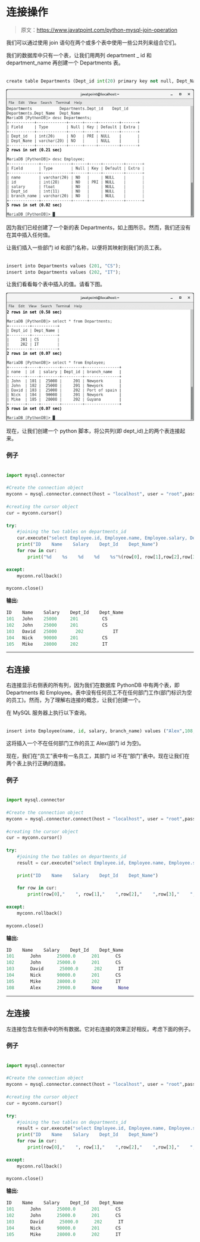 # 连接操作

> 原文：<https://www.javatpoint.com/python-mysql-join-operation>

我们可以通过使用 join 语句在两个或多个表中使用一些公共列来组合它们。

我们的数据库中只有一个表，让我们用两列 department _ id 和 department_name 再创建一个 Departments 表。

```py

create table Departments (Dept_id int(20) primary key not null, Dept_Name varchar(20) not null);

```

![Join Operation](img/5f85a3be9e4f39b417a671195807d75d.png)

因为我们已经创建了一个新的表 Departments，如上图所示。然而，我们还没有在其中插入任何值。

让我们插入一些部门 id 和部门名称，以便将其映射到我们的员工表。

```py

insert into Departments values (201, "CS");
insert into Departments values (202, "IT");

```

让我们看看每个表中插入的值。请看下图。

![Join Operation](img/ae533e74525b952342ab1660ca5c6af1.png)

现在，让我们创建一个 python 脚本，将公共列(即 dept_id)上的两个表连接起来。

### 例子

```py

import mysql.connector

#Create the connection object 
myconn = mysql.connector.connect(host = "localhost", user = "root",passwd = "google",database = "PythonDB")

#creating the cursor object
cur = myconn.cursor()

try:
    #joining the two tables on departments_id
    cur.execute("select Employee.id, Employee.name, Employee.salary, Departments.Dept_id, Departments.Dept_Name from Departments join Employee on Departments.Dept_id = Employee.Dept_id")
    print("ID    Name    Salary    Dept_Id    Dept_Name")
    for row in cur:
        print("%d    %s    %d    %d    %s"%(row[0], row[1],row[2],row[3],row[4]))

except:
    myconn.rollback()

myconn.close()

```

**输出:**

```py
ID    Name    Salary    Dept_Id    Dept_Name
101   John    25000    	201    		CS
102   John    25000    	201    		CS
103   David   25000       202    		IT
104   Nick    90000   	201    		CS
105   Mike    28000   	202   		IT

```

* * *

## 右连接

右连接显示右侧表的所有列，因为我们在数据库 PythonDB 中有两个表，即 Departments 和 Employee。表中没有任何员工不在任何部门工作(部门标识为空的员工)。然而，为了理解右连接的概念，让我们创建一个。

在 MySQL 服务器上执行以下查询。

```py

insert into Employee(name, id, salary, branch_name) values ("Alex",108,29900,"Mumbai"); 

```

这将插入一个不在任何部门工作的员工 Alex(部门 id 为空)。

现在，我们在“员工”表中有一名员工，其部门 id 不在“部门”表中。现在让我们在两个表上执行正确的连接。

### 例子

```py

import mysql.connector

#Create the connection object 
myconn = mysql.connector.connect(host = "localhost", user = "root",passwd = "google",database = "PythonDB")

#creating the cursor object
cur = myconn.cursor()

try:
    #joining the two tables on departments_id
    result = cur.execute("select Employee.id, Employee.name, Employee.salary, Departments.Dept_id, Departments.Dept_Name from Departments right join Employee on Departments.Dept_id = Employee.Dept_id")

	print("ID    Name    Salary    Dept_Id    Dept_Name")

	for row in cur:
        print(row[0],"    ", row[1],"    ",row[2],"    ",row[3],"    ",row[4])

except:
    myconn.rollback()

myconn.close()

```

**输出:**

```py
ID    Name    Salary    Dept_Id    Dept_Name
101      John      25000.0      201      CS
102      John      25000.0      201      CS
103      David      25000.0      202      IT
104      Nick      90000.0      201      CS
105      Mike      28000.0      202      IT
108      Alex      29900.0      None      None

```

* * *

## 左连接

左连接包含左侧表中的所有数据。它对右连接的效果正好相反。考虑下面的例子。

### 例子

```py

import mysql.connector

#Create the connection object 
myconn = mysql.connector.connect(host = "localhost", user = "root",passwd = "google",database = "PythonDB")

#creating the cursor object
cur = myconn.cursor()

try:
    #joining the two tables on departments_id
    result = cur.execute("select Employee.id, Employee.name, Employee.salary, Departments.Dept_id, Departments.Dept_Name from Departments left join Employee on Departments.Dept_id = Employee.Dept_id")
    print("ID    Name    Salary    Dept_Id    Dept_Name")
    for row in cur:
        print(row[0],"    ", row[1],"    ",row[2],"    ",row[3],"    ",row[4])

except:
    myconn.rollback()

myconn.close()

```

**输出:**

```py
ID    Name    Salary    Dept_Id    Dept_Name
101      John      25000.0      201      CS
102      John      25000.0      201      CS
103      David      25000.0      202      IT
104      Nick      90000.0      201      CS
105      Mike      28000.0      202      IT

```